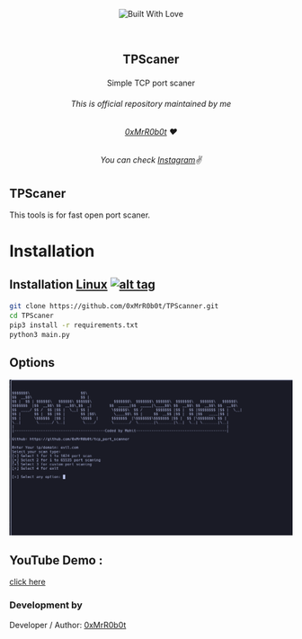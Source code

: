 <p align=center>
  <img title="Built With Love" src="https://forthebadge.com/images/badges/built-with-love.svg"></p>
  
  <br>
  
##   <p align="center">TPScaner
  <p align="center">Simple TCP port scaner




###### <p style="text-align:center"> *This is official repository maintained by me*</center> </p>
###### <p style="text-align:center">  *[0xMrR0b0t](https://www.instagram.com/mohit_a95/) ❤️*</center> </p>
###### <p style="text-align:center">  *You can check [Instagram](https://www.instagram.com/mohit_a95/)✌*</center> </p>
  
  
## TPScaner
 
 This tools is for fast open port scaner.
  

 
 # Installation

## Installation [Linux](https://wikipedia.org/wiki/Linux) [![alt tag](http://icons.iconarchive.com/icons/dakirby309/simply-styled/32/OS-Linux-icon.png)](https://fr.wikipedia.org/wiki/Linux)

```bash
git clone https://github.com/0xMrR0b0t/TPScanner.git
cd TPScaner
pip3 install -r requirements.txt
python3 main.py
```
## Options
![TPScanner Image](/tpscaner.png "TPScanner Image")

 ## YouTube Demo :
  [click here](https://www.youtube.com/watch?v=kAD5P5AYec0&ab_channel=1ucif3r "YouTube Video") 


 

 ### Development by

Developer / Author: [0xMrR0b0t](https://www.instagram.com/mohit_a95/)


